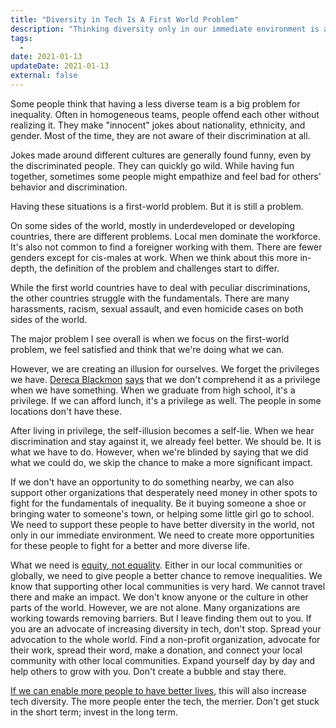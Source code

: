 ```yaml
---
title: "Diversity in Tech Is A First World Problem"
description: "Thinking diversity only in our immediate environment is a shortcoming. Instead of blinding ourselves, we need to broaden our horizon and think of other sides of the world to have a bigger impact."
tags:
  -
date: 2021-01-13
updateDate: 2021-01-13
external: false
---
```


Some people think that having a less diverse team is a big problem for inequality. Often in homogeneous teams, people offend each other without realizing it. They make "innocent" jokes about nationality, ethnicity, and gender. Most of the time, they are not aware of their discrimination at all.

Jokes made around different cultures are generally found funny, even by the discriminated people. They can quickly go wild. While having fun together, sometimes some people might empathize and feel bad for others' behavior and discrimination.

Having these situations is a first-world problem. But it is still a problem.

On some sides of the world, mostly in underdeveloped or developing countries, there are different problems. Local men dominate the workforce. It's also not common to find a foreigner working with them. There are fewer genders except for cis-males at work. When we think about this more in-depth, the definition of the problem and challenges start to differ.

While the first world countries have to deal with peculiar discriminations, the other countries struggle with the fundamentals. There are many harassments, racism, sexual assault, and even homicide cases on both sides of the world.

The major problem I see overall is when we focus on the first-world problem, we feel satisfied and think that we're doing what we can.

However, we are creating an illusion for ourselves. We forget the privileges we have. [Dereca Blackmon](https://twitter.com/dereca) [says](https://www.linkedin.com/learning/inclusive-mindset-for-committed-allies) that we don't comprehend it as a privilege when we have something. When we graduate from high school, it's a privilege. If we can afford lunch, it's a privilege as well. The people in some locations don't have these.

After living in privilege, the self-illusion becomes a self-lie. When we hear discrimination and stay against it, we already feel better. We should be. It is what we have to do. However, when we're blinded by saying that we did what we could do, we skip the chance to make a more significant impact.

If we don't have an opportunity to do something nearby, we can also support other organizations that desperately need money in other spots to fight for the fundamentals of inequality. Be it buying someone a shoe or bringing water to someone's town, or helping some little girl go to school. We need to support these people to have better diversity in the world, not only in our immediate environment. We need to create more opportunities for these people to fight for a better and more diverse life.

What we need is [equity, not equality](https://www.diffen.com/difference/Equality-vs-Equity). Either in our local communities or globally, we need to give people a better chance to remove inequalities. We know that supporting other local communities is very hard. We cannot travel there and make an impact. We don't know anyone or the culture in other parts of the world. However, we are not alone. Many organizations are working towards removing barriers. But I leave finding them out to you. If you are an advocate of increasing diversity in tech, don't stop. Spread your advocation to the whole world. Find a non-profit organization, advocate for their work, spread their word, make a donation, and connect your local community with other local communities. Expand yourself day by day and help others to grow with you. Don't create a bubble and stay there.

[If we can enable more people to have better lives](/put-remote-work-in-your-inclusion-efforts-not-only-in-diversity-in-the-workplace/), this will also increase tech diversity. The more people enter the tech, the merrier. Don't get stuck in the short term; invest in the long term.
